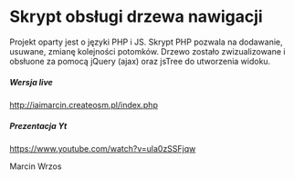 # Skrypt obsługi drzewa nawigacji

Projekt oparty jest o języki PHP i JS. Skrypt PHP pozwala na dodawanie, usuwane, zmianę kolejności potomków. Drzewo zostało zwizualizowane i obsłuone za pomocą jQuery (ajax) oraz jsTree do utworzenia widoku.

##### Wersja live
http://iaimarcin.createosm.pl/index.php
##### Prezentacja Yt
https://www.youtube.com/watch?v=ula0zSSFjqw

Marcin Wrzos
